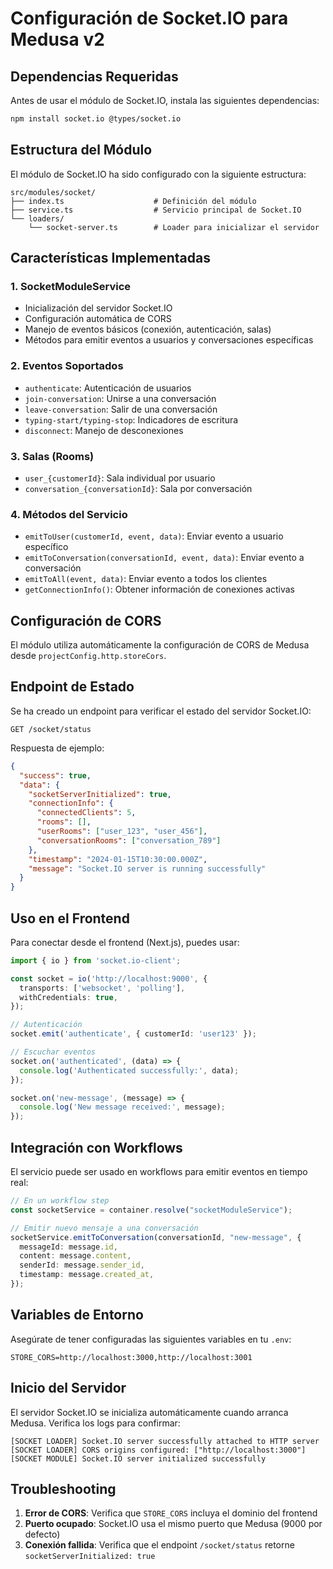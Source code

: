 # Configuración de Socket.IO para Medusa v2

## Dependencias Requeridas

Antes de usar el módulo de Socket.IO, instala las siguientes dependencias:

```bash
npm install socket.io @types/socket.io
```

## Estructura del Módulo

El módulo de Socket.IO ha sido configurado con la siguiente estructura:

```
src/modules/socket/
├── index.ts                    # Definición del módulo
├── service.ts                  # Servicio principal de Socket.IO
└── loaders/
    └── socket-server.ts        # Loader para inicializar el servidor
```

## Características Implementadas

### 1. **SocketModuleService**
- Inicialización del servidor Socket.IO
- Configuración automática de CORS
- Manejo de eventos básicos (conexión, autenticación, salas)
- Métodos para emitir eventos a usuarios y conversaciones específicas

### 2. **Eventos Soportados**
- `authenticate`: Autenticación de usuarios
- `join-conversation`: Unirse a una conversación
- `leave-conversation`: Salir de una conversación
- `typing-start/typing-stop`: Indicadores de escritura
- `disconnect`: Manejo de desconexiones

### 3. **Salas (Rooms)**
- `user_{customerId}`: Sala individual por usuario
- `conversation_{conversationId}`: Sala por conversación

### 4. **Métodos del Servicio**
- `emitToUser(customerId, event, data)`: Enviar evento a usuario específico
- `emitToConversation(conversationId, event, data)`: Enviar evento a conversación
- `emitToAll(event, data)`: Enviar evento a todos los clientes
- `getConnectionInfo()`: Obtener información de conexiones activas

## Configuración de CORS

El módulo utiliza automáticamente la configuración de CORS de Medusa desde `projectConfig.http.storeCors`.

## Endpoint de Estado

Se ha creado un endpoint para verificar el estado del servidor Socket.IO:

```
GET /socket/status
```

Respuesta de ejemplo:
```json
{
  "success": true,
  "data": {
    "socketServerInitialized": true,
    "connectionInfo": {
      "connectedClients": 5,
      "rooms": [],
      "userRooms": ["user_123", "user_456"],
      "conversationRooms": ["conversation_789"]
    },
    "timestamp": "2024-01-15T10:30:00.000Z",
    "message": "Socket.IO server is running successfully"
  }
}
```

## Uso en el Frontend

Para conectar desde el frontend (Next.js), puedes usar:

```typescript
import { io } from 'socket.io-client';

const socket = io('http://localhost:9000', {
  transports: ['websocket', 'polling'],
  withCredentials: true,
});

// Autenticación
socket.emit('authenticate', { customerId: 'user123' });

// Escuchar eventos
socket.on('authenticated', (data) => {
  console.log('Authenticated successfully:', data);
});

socket.on('new-message', (message) => {
  console.log('New message received:', message);
});
```

## Integración con Workflows

El servicio puede ser usado en workflows para emitir eventos en tiempo real:

```typescript
// En un workflow step
const socketService = container.resolve("socketModuleService");

// Emitir nuevo mensaje a una conversación
socketService.emitToConversation(conversationId, "new-message", {
  messageId: message.id,
  content: message.content,
  senderId: message.sender_id,
  timestamp: message.created_at,
});
```

## Variables de Entorno

Asegúrate de tener configuradas las siguientes variables en tu `.env`:

```env
STORE_CORS=http://localhost:3000,http://localhost:3001
```

## Inicio del Servidor

El servidor Socket.IO se inicializa automáticamente cuando arranca Medusa. Verifica los logs para confirmar:

```
[SOCKET LOADER] Socket.IO server successfully attached to HTTP server
[SOCKET LOADER] CORS origins configured: ["http://localhost:3000"]
[SOCKET MODULE] Socket.IO server initialized successfully
```

## Troubleshooting

1. **Error de CORS**: Verifica que `STORE_CORS` incluya el dominio del frontend
2. **Puerto ocupado**: Socket.IO usa el mismo puerto que Medusa (9000 por defecto)
3. **Conexión fallida**: Verifica que el endpoint `/socket/status` retorne `socketServerInitialized: true`
